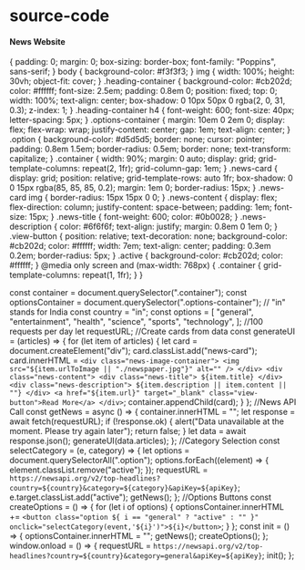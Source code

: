 # source-code
<!DOCTYPE html>
<html lang="en">
  <head>
    <meta name="viewport" content="width=device-width, initial-scale=1.0" />
    <title>News App</title>
    <!-- Google Fonts -->
    <link
      href="https://fonts.googleapis.com/css2?family=Poppins:wght@400;600&display=swap"
      rel="stylesheet"
    />
    <!-- Stylesheet -->
    <link rel="stylesheet" href="style.css" />
  </head>
  <body>
    <div class="heading-container">
      <h4>News Website</h4>
    </div>
    <div class="options-container"></div>
    <div class="container"></div>
    <!-- API Key -->
    <script src="api-key.js"></script>
    <!-- Script -->
    <script src="script.js"></script>
  </body>
</html>

{
  padding: 0;
  margin: 0;
  box-sizing: border-box;
  font-family: "Poppins", sans-serif;
}
body {
  background-color: #f3f3f3;
}
img {
  width: 100%;
  height: 30vh;
  object-fit: cover;
}
.heading-container {
  background-color: #cb202d;
  color: #ffffff;
  font-size: 2.5em;
  padding: 0.8em 0;
  position: fixed;
  top: 0;
  width: 100%;
  text-align: center;
  box-shadow: 0 10px 50px 0 rgba(2, 0, 31, 0.3);
  z-index: 1;
}
.heading-container h4 {
  font-weight: 600;
  font-size: 40px;
  letter-spacing: 5px;
}
.options-container {
  margin: 10em 0 2em 0;
  display: flex;
  flex-wrap: wrap;
  justify-content: center;
  gap: 1em;
  text-align: center;
}
.option {
  background-color: #d5d5d5;
  border: none;
  cursor: pointer;
  padding: 0.8em 1.5em;
  border-radius: 0.5em;
  border: none;
  text-transform: capitalize;
}
.container {
  width: 90%;
  margin: 0 auto;
  display: grid;
  grid-template-columns: repeat(2, 1fr);
  grid-column-gap: 1em;
}
.news-card {
  display: grid;
  position: relative;
  grid-template-rows: auto 1fr;
  box-shadow: 0 0 15px rgba(85, 85, 85, 0.2);
  margin: 1em 0;
  border-radius: 15px;
}
.news-card img {
  border-radius: 15px 15px 0 0;
}
.news-content {
  display: flex;
  flex-direction: column;
  justify-content: space-between;
  padding: 1em;
  font-size: 15px;
}
.news-title {
  font-weight: 600;
  color: #0b0028;
}
.news-description {
  color: #6f6f6f;
  text-align: justify;
  margin: 0.8em 0 1em 0;
}
.view-button {
  position: relative;
  text-decoration: none;
  background-color: #cb202d;
  color: #ffffff;
  width: 7em;
  text-align: center;
  padding: 0.3em 0.2em;
  border-radius: 5px;
}
.active {
  background-color: #cb202d;
  color: #ffffff;
}
@media only screen and (max-width: 768px) {
  .container {
    grid-template-columns: repeat(1, 1fr);
  }
}

const container = document.querySelector(".container");
const optionsContainer = document.querySelector(".options-container");
// "in" stands for India
const country = "in";
const options = [
  "general",
  "entertainment",
  "health",
  "science",
  "sports",
  "technology",
];
//100 requests per day
let requestURL;
//Create cards from data
const generateUI = (articles) => {
  for (let item of articles) {
    let card = document.createElement("div");
    card.classList.add("news-card");
    card.innerHTML = `<div class="news-image-container">
    <img src="${item.urlToImage || "./newspaper.jpg"}" alt="" />
    </div>
    <div class="news-content">
      <div class="news-title">
        ${item.title}
      </div>
      <div class="news-description">
      ${item.description || item.content || ""}
      </div>
      <a href="${item.url}" target="_blank" class="view-button">Read More</a>
    </div>`;
    container.appendChild(card);
  }
};
//News API Call
const getNews = async () => {
  container.innerHTML = "";
  let response = await fetch(requestURL);
  if (!response.ok) {
    alert("Data unavailable at the moment. Please try again later");
    return false;
  }
  let data = await response.json();
  generateUI(data.articles);
};
//Category Selection
const selectCategory = (e, category) => {
  let options = document.querySelectorAll(".option");
  options.forEach((element) => {
    element.classList.remove("active");
  });
  requestURL = `https://newsapi.org/v2/top-headlines?country=${country}&category=${category}&apiKey=${apiKey}`;
  e.target.classList.add("active");
  getNews();
};
//Options Buttons
const createOptions = () => {
  for (let i of options) {
    optionsContainer.innerHTML += `<button class="option ${
      i == "general" ? "active" : ""
    }" onclick="selectCategory(event,'${i}')">${i}</button>`;
  }
};
const init = () => {
  optionsContainer.innerHTML = "";
  getNews();
  createOptions();
};
window.onload = () => {
  requestURL = `https://newsapi.org/v2/top-headlines?country=${country}&category=general&apiKey=${apiKey}`;
  init();
};
